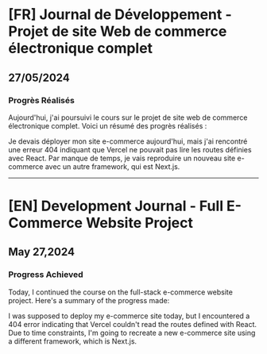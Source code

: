 # [FR] Journal de Développement - Projet de site Web de commerce électronique complet

## 27/05/2024

### Progrès Réalisés

Aujourd'hui, j'ai poursuivi le cours sur le projet de site web de commerce électronique complet. Voici un résumé des progrès réalisés :

Je devais déployer mon site e-commerce aujourd'hui, mais j'ai rencontré une erreur 404 indiquant que Vercel ne pouvait pas lire les routes définies avec React. Par manque de temps, je vais reproduire un nouveau site e-commerce avec un autre framework, qui est Next.js.

---

# [EN] Development Journal - Full E-Commerce Website Project

## May 27,2024

### Progress Achieved

Today, I continued the course on the full-stack e-commerce website project. Here's a summary of the progress made:

I was supposed to deploy my e-commerce site today, but I encountered a 404 error indicating that Vercel couldn't read the routes defined with React. Due to time constraints, I'm going to recreate a new e-commerce site using a different framework, which is Next.js.
